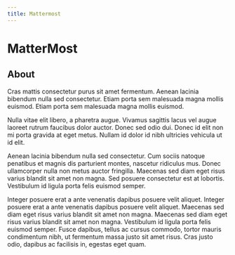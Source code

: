 ```yaml
---
title: Mattermost
---
```


# MatterMost

## About

Cras mattis consectetur purus sit amet fermentum. Aenean lacinia bibendum nulla sed consectetur. Etiam porta sem malesuada magna mollis euismod. Etiam porta sem malesuada magna mollis euismod.

Nulla vitae elit libero, a pharetra augue. Vivamus sagittis lacus vel augue laoreet rutrum faucibus dolor auctor. Donec sed odio dui. Donec id elit non mi porta gravida at eget metus. Nullam id dolor id nibh ultricies vehicula ut id elit.

Aenean lacinia bibendum nulla sed consectetur. Cum sociis natoque penatibus et magnis dis parturient montes, nascetur ridiculus mus. Donec ullamcorper nulla non metus auctor fringilla. Maecenas sed diam eget risus varius blandit sit amet non magna. Sed posuere consectetur est at lobortis. Vestibulum id ligula porta felis euismod semper.

Integer posuere erat a ante venenatis dapibus posuere velit aliquet. Integer posuere erat a ante venenatis dapibus posuere velit aliquet. Maecenas sed diam eget risus varius blandit sit amet non magna. Maecenas sed diam eget risus varius blandit sit amet non magna. Vestibulum id ligula porta felis euismod semper. Fusce dapibus, tellus ac cursus commodo, tortor mauris condimentum nibh, ut fermentum massa justo sit amet risus. Cras justo odio, dapibus ac facilisis in, egestas eget quam.
